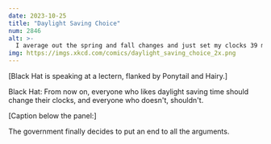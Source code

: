 ```yaml
---
date: 2023-10-25
title: "Daylight Saving Choice"
num: 2846
alt: >-
  I average out the spring and fall changes and just set my clocks 39 minutes ahead year-round.
img: https://imgs.xkcd.com/comics/daylight_saving_choice_2x.png
---
```

[Black Hat is speaking at a lectern, flanked by Ponytail and Hairy.]

Black Hat: From now on, everyone who likes daylight saving time should change their clocks, and everyone who doesn't, shouldn't.

[Caption below the panel:]

The government finally decides to put an end to all the arguments.